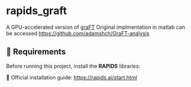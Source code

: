 # rapids_graft

A GPU-accelerated version of [graFT](https://pubmed.ncbi.nlm.nih.gov/35533160/)
Original implmentation in matlab can be accessed https://github.com/adamshch/GraFT-analysis
## 🚀 Requirements

Before running this project, install the **RAPIDS** libraries:

📌 Official installation guide:
https://rapids.ai/start.html
